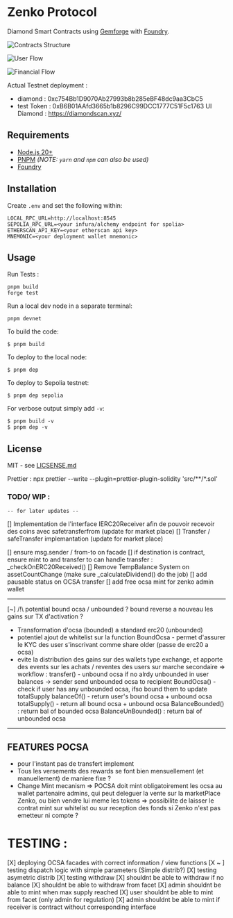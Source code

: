# Zenko Protocol
Diamond Smart Contracts using [Gemforge](https://gemforge.xyz) with [Foundry](https://github.com/foundry-rs/foundry).

![Contracts Structure](https://github.com/Zenko-tech/Contracts/blob/main/_docs/Contracts_Structure.png)

![User Flow](https://github.com/Zenko-tech/Contracts/blob/main/_docs/User_Flow.png)

![Financial Flow](https://github.com/Zenko-tech/Contracts/blob/main/_docs/Financial_Flow.png)


Actual Testnet deployment : 
- diamond : 0xc754Bb1D9070Ab27993b8b285eBF48dc9aa3CbC5
- test Token : 0xB6B01AAfd3665b1b8296C99DCC1777C51F5c1763
UI Diamond :
https://diamondscan.xyz/


## Requirements

* [Node.js 20+](https://nodejs.org)
* [PNPM](https://pnpm.io/) _(NOTE: `yarn` and `npm` can also be used)_
* [Foundry](https://github.com/foundry-rs/foundry/blob/master/README.md)

## Installation

Create `.env` and set the following within:

```
LOCAL_RPC_URL=http://localhost:8545
SEPOLIA_RPC_URL=<your infura/alchemy endpoint for spolia>
ETHERSCAN_API_KEY=<your etherscan api key>
MNEMONIC=<your deployment wallet mnemonic>
```

## Usage
Run Tests :

```
pnpm build
forge test
```

Run a local dev node in a separate terminal:

```
pnpm devnet
```

To build the code:

```
$ pnpm build
```

To deploy to the local node:

```
$ pnpm dep
```

To deploy to Sepolia testnet:

```
$ pnpm dep sepolia
```

For verbose output simply add `-v`:

```
$ pnpm build -v
$ pnpm dep -v
```

## License

MIT - see [LICSENSE.md](LICENSE.md)

Prettier :
npx prettier --write --plugin=prettier-plugin-solidity 'src/**/*.sol'


### TODO/ WIP :
    -- for later updates --
[] Implementation de l'interface IERC20Receiver afin de pouvoir recevoir des coins avec safetransferfrom (update for market place)
[] Transfer / safeTransfer implemantation (update for market place)



[] ensure msg.sender / from-to on facade 
[] if destination is contract, ensure mint to and transfer to can handle transfer : _checkOnERC20Received()
[] Remove TempBalance System on assetCountChange (make sure _calculateDividend() do the job)
[] add pausable status on OCSA transfer 
[] add free ocsa mint for zenko admin wallet

------------------------------------------------------
[~] /!\ potential bound ocsa / unbounded ? bound reverse a nouveau les gains sur TX d'activation ?
- Transformation d'ocsa (bounded) a standard erc20 (unbounded)
- potentiel ajout de whitelist sur la function BoundOcsa - permet d'assurer le KYC des user s'inscrivant comme share older (passe de erc20 a ocsa) 
- evite la distribution des gains sur des wallets type exchange, et apporte des events sur les achats / reventes des users sur marche secondaire
=> workflow : 
 transfer() - unbound ocsa if no alrdy unbounded in user balances -> sender send unbounded ocsa to recipient
BoundOcsa() - check if user has any unbounded ocsa, ifso bound them to update totalSupply 
balanceOf() - return user's bound ocsa + unbound ocsa 
totalSupply() - return all bound ocsa + unbound ocsa
BalanceBounded() : return bal of bounded ocsa
BalanceUnBounded() : return bal of unbounded ocsa
------------------------------------------------------

## FEATURES POCSA
- pour l'instant pas de transfert implement
- Tous les versements des rewards se font bien mensuellement (et manuellement) de maniere fixe ?
- Change Mint mecanism => POCSA doit mint obligatoirement les ocsa au wallet partenaire admins, qui peut deleguer la vente sur la marketPlace Zenko, ou bien vendre lui meme les tokens 
=> possibilite de laisser le contrat mint sur whitelist ou sur reception des fonds si Zenko n'est pas emetteur ni compte ? 

# TESTING : 
[X] deploying OCSA facades with correct information / view functions
[X ~ ] testing dispatch logic with simple parameters (Simple distrib?)
[X] testing asymetric distrib
[X] testing withdraw 
[X] shouldnt be able to withdraw if no balance
[X] shouldnt be able to withdraw from facet
[X] admin shouldnt be able to mint when max supply reached
[X] user shouldnt be able to mint from facet (only admin for regulation)
[X] admin shouldnt be able to mint if receiver is contract without corresponding interface 